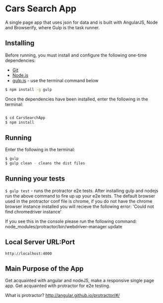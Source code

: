 # Cars Search App
A single page app that uses json for data and is built with AngularJS, Node and Browserify, where Gulp is the task runner.


## Installing
Before running, you must install and configure the following one-time dependencies:

* [Git](http://git-scm.com/)
* [Node.js](http://nodejs.org/)
* [gulp.js](http://gulpjs.com/) - use the terminal command below
```bash
$ npm install -g gulp
```

Once the dependencies have been installed, enter the following in the terminal:
```bash

$ cd CarsSearchApp
$ npm install
```
## Running
Enter the following in the terminal:
```bash
$ gulp
$ gulp clean - cleans the dist files
```
## Running your tests
```$ gulp test``` - runs the protractor e2e tests.
After installing gulp and nodejs run the above command to fire up up your e2e tests.
The default browser used in the protractor conf file is chrome, if you do not have the chrome browser instance installed you will recieve the following error:
'Could not find chromedriver instance'

If you see this in the console please run the following command:
node_modules/protractor/bin/webdriver-manager update

## Local Server URL:Port
```
http://localhost:4000
```
## Main Purpose of the App
Get acquainted with angular and nodeJS, make a responsive single page app. 
Get acquainted with protractor for e2e testing.

What is protractor?
http://angular.github.io/protractor/#/

